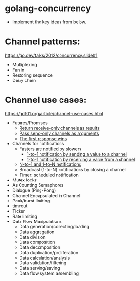 # golang-concurrency
* Implement the key ideas from below.

# Channel patterns: 
https://go.dev/talks/2012/concurrency.slide#1
* Multiplexing
* Fan in
* Restoring sequence
* Daisy chain

# Channel use cases: 
https://go101.org/article/channel-use-cases.html
* Futures/Promises
  * [Return receive-only channels as results](futures/example1/main.go)
  * [Pass send-only channels as arguments](futures/example2/main.go)
  * [The first response wins](futures/example3/main.go)
* Channels for notifications
  * Fasters are notified by slowers
    * [1-to-1 notification by sending a value to a channel](notifications/example1/main.go)
    * [1-to-1 notification by receiving a value from a channel](notifications/example1/main.go)
  * [N-to-1 and 1-to-N notifications](notificatinos/example3/main.go)
  * Broadcast (1-to-N) notifications by closing a channel
  * Timer: scheduled notification
* Mutex locks
* As Counting Semaphores
* Dialogue (Ping-Pong)
* Channel Encapsulated in Channel
* Peak/burst limiting
* timeout
* Ticker
* Rate limiting
* Data Flow Manipulations
  * Data generation/collecting/loading
  * Data aggregation
  * Data division
  * Data composition
  * Data decomposition
  * Data duplication/proliferation
  * Data calculation/analysis
  * Data validation/filtering
  * Data serving/saving
  * Data flow system assembling


